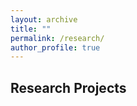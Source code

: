 ```yaml
---
layout: archive
title: ""
permalink: /research/
author_profile: true
---
```


## Research Projects 
